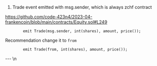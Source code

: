 1. Trade event emitted with msg.sender, which is always zchf contract 

https://github.com/code-423n4/2023-04-frankencoin/blob/main/contracts/Equity.sol#L249

```solidity
        emit Trade(msg.sender, int(shares), amount, price());
```
Recommendation
change it to `from`
```solidity
        emit Trade(from, int(shares), amount, price());
```

--- \n